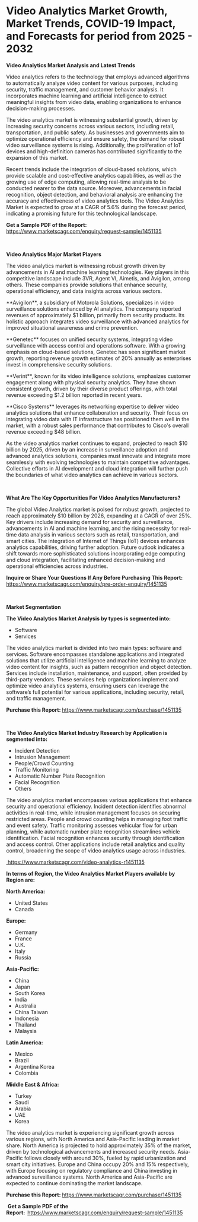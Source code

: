<p><h1>Video Analytics Market Growth, Market Trends, COVID-19 Impact, and Forecasts for period from 2025 - 2032</h1></p><p><strong>Video Analytics Market Analysis and Latest Trends</strong></p>
<p><p>Video analytics refers to the technology that employs advanced algorithms to automatically analyze video content for various purposes, including security, traffic management, and customer behavior analysis. It incorporates machine learning and artificial intelligence to extract meaningful insights from video data, enabling organizations to enhance decision-making processes.</p><p>The video analytics market is witnessing substantial growth, driven by increasing security concerns across various sectors, including retail, transportation, and public safety. As businesses and governments aim to optimize operational efficiency and ensure safety, the demand for robust video surveillance systems is rising. Additionally, the proliferation of IoT devices and high-definition cameras has contributed significantly to the expansion of this market.</p><p>Recent trends include the integration of cloud-based solutions, which provide scalable and cost-effective analytics capabilities, as well as the growing use of edge computing, allowing real-time analysis to be conducted nearer to the data source. Moreover, advancements in facial recognition, object detection, and behavioral analysis are enhancing the accuracy and effectiveness of video analytics tools. The Video Analytics Market is expected to grow at a CAGR of 5.6% during the forecast period, indicating a promising future for this technological landscape.</p></p>
<p><strong>Get a Sample PDF of the Report:&nbsp;</strong> <a href="https://www.marketscagr.com/enquiry/request-sample/1451135?utm_campaign=3292&utm_medium=2&utm_source=Github&utm_content=ia&utm_term=20042025&utm_id=video-analytics">https://www.marketscagr.com/enquiry/request-sample/1451135</a></p>
<p>&nbsp;</p>
<p><strong>Video Analytics Major Market Players</strong></p>
<p><p>The video analytics market is witnessing robust growth driven by advancements in AI and machine learning technologies. Key players in this competitive landscape include 3VR, Agent VI, Aimetis, and Avigilon, among others. These companies provide solutions that enhance security, operational efficiency, and data insights across various sectors.</p><p>**Avigilon**, a subsidiary of Motorola Solutions, specializes in video surveillance solutions enhanced by AI analytics. The company reported revenues of approximately $1 billion, primarily from security products. Its holistic approach integrates video surveillance with advanced analytics for improved situational awareness and crime prevention.</p><p>**Genetec** focuses on unified security systems, integrating video surveillance with access control and operations software. With a growing emphasis on cloud-based solutions, Genetec has seen significant market growth, reporting revenue growth estimates of 20% annually as enterprises invest in comprehensive security solutions.</p><p>**Verint**, known for its video intelligence solutions, emphasizes customer engagement along with physical security analytics. They have shown consistent growth, driven by their diverse product offerings, with total revenue exceeding $1.2 billion reported in recent years.</p><p>**Cisco Systems** leverages its networking expertise to deliver video analytics solutions that enhance collaboration and security. Their focus on integrating video data with IT infrastructure has positioned them well in the market, with a robust sales performance that contributes to Cisco's overall revenue exceeding $48 billion.</p><p>As the video analytics market continues to expand, projected to reach $10 billion by 2025, driven by an increase in surveillance adoption and advanced analytics solutions, companies must innovate and integrate more seamlessly with evolving technologies to maintain competitive advantages. Collective efforts in AI development and cloud integration will further push the boundaries of what video analytics can achieve in various sectors.</p></p>
<p>&nbsp;</p>
<p><strong>What Are The Key Opportunities For Video Analytics Manufacturers?</strong></p>
<p><p>The global Video Analytics market is poised for robust growth, projected to reach approximately $10 billion by 2026, expanding at a CAGR of over 25%. Key drivers include increasing demand for security and surveillance, advancements in AI and machine learning, and the rising necessity for real-time data analysis in various sectors such as retail, transportation, and smart cities. The integration of Internet of Things (IoT) devices enhances analytics capabilities, driving further adoption. Future outlook indicates a shift towards more sophisticated solutions incorporating edge computing and cloud integration, facilitating enhanced decision-making and operational efficiencies across industries.</p></p>
<p><strong>Inquire or Share Your Questions If Any Before Purchasing This Report:</strong> <a href="https://www.marketscagr.com/enquiry/pre-order-enquiry/1451135?utm_campaign=3292&utm_medium=2&utm_source=Github&utm_content=ia&utm_term=20042025&utm_id=video-analytics">https://www.marketscagr.com/enquiry/pre-order-enquiry/1451135</a></p>
<p>&nbsp;</p>
<p><strong>Market Segmentation</strong></p>
<p><strong>The Video Analytics Market Analysis by types is segmented into:</strong></p>
<p><ul><li>Software</li><li>Services</li></ul></p>
<p><p>The video analytics market is divided into two main types: software and services. Software encompasses standalone applications and integrated solutions that utilize artificial intelligence and machine learning to analyze video content for insights, such as pattern recognition and object detection. Services include installation, maintenance, and support, often provided by third-party vendors. These services help organizations implement and optimize video analytics systems, ensuring users can leverage the software’s full potential for various applications, including security, retail, and traffic management.</p></p>
<p><strong>Purchase this Report:&nbsp;</strong><a href="https://www.marketscagr.com/purchase/1451135?utm_campaign=3292&utm_medium=2&utm_source=Github&utm_content=ia&utm_term=20042025&utm_id=video-analytics">https://www.marketscagr.com/purchase/1451135</a></p>
<p>&nbsp;</p>
<p><strong>The Video Analytics Market Industry Research by Application is segmented into:</strong></p>
<p><ul><li>Incident Detection</li><li>Intrusion Management</li><li>People/Crowd Counting</li><li>Traffic Monitoring</li><li>Automatic Number Plate Recognition</li><li>Facial Recognition</li><li>Others</li></ul></p>
<p><p>The video analytics market encompasses various applications that enhance security and operational efficiency. Incident detection identifies abnormal activities in real-time, while intrusion management focuses on securing restricted areas. People and crowd counting helps in managing foot traffic and event safety. Traffic monitoring assesses vehicular flow for urban planning, while automatic number plate recognition streamlines vehicle identification. Facial recognition enhances security through identification and access control. Other applications include retail analytics and quality control, broadening the scope of video analytics usage across industries.</p></p>
<p><a href="https://www.marketscagr.com/video-analytics-r1451135?utm_campaign=3292&utm_medium=2&utm_source=Github&utm_content=ia&utm_term=20042025&utm_id=video-analytics">&nbsp;https://www.marketscagr.com/video-analytics-r1451135</a></p>
<p><strong>In terms of Region, the Video Analytics Market Players available by Region are:</strong></p>
<p>
    <p> <strong> North America: </strong>
        <ul>
            <li>United States</li>
            <li>Canada</li>
        </ul>
        </p> 
    <p> <strong> Europe: </strong>
        <ul>
            <li>Germany</li>
            <li>France</li>
            <li>U.K.</li>
            <li>Italy</li>
            <li>Russia</li>
        </ul>
        </p> 
    <p> <strong> Asia-Pacific: </strong>
        <ul>
            <li>China</li>
            <li>Japan</li>
            <li>South Korea</li>
            <li>India</li>
            <li>Australia</li>
            <li>China Taiwan</li>
            <li>Indonesia</li>
            <li>Thailand</li>
            <li>Malaysia</li>
        </ul>
        </p> 
    <p> <strong> Latin America: </strong>
        <ul>
            <li>Mexico</li>
            <li>Brazil</li>
            <li>Argentina Korea</li>
            <li>Colombia</li>
        </ul>
        </p> 
    <p> <strong> Middle East & Africa: </strong>
        <ul>
            <li>Turkey</li>
            <li>Saudi</li>
            <li>Arabia</li>
            <li>UAE</li>
            <li>Korea</li>
        </ul>
    </p>
    </p>
<p><p>The video analytics market is experiencing significant growth across various regions, with North America and Asia-Pacific leading in market share. North America is projected to hold approximately 35% of the market, driven by technological advancements and increased security needs. Asia-Pacific follows closely with around 30%, fueled by rapid urbanization and smart city initiatives. Europe and China occupy 20% and 15% respectively, with Europe focusing on regulatory compliance and China investing in advanced surveillance systems. North America and Asia-Pacific are expected to continue dominating the market landscape.</p></p>
<p><strong>Purchase this Report: </strong><a href="https://www.marketscagr.com/purchase/1451135?utm_campaign=3292&utm_medium=2&utm_source=Github&utm_content=ia&utm_term=20042025&utm_id=video-analytics">https://www.marketscagr.com/purchase/1451135</a></p>
<p>&nbsp;<strong>Get a Sample PDF of the Report:&nbsp;&nbsp;</strong><a href="https://www.marketscagr.com/enquiry/request-sample/1451135?utm_campaign=3292&utm_medium=2&utm_source=Github&utm_content=ia&utm_term=20042025&utm_id=video-analytics">https://www.marketscagr.com/enquiry/request-sample/1451135</a></p>
<p><strong></strong></p>
<p><p></p><p></p><p></p></p>